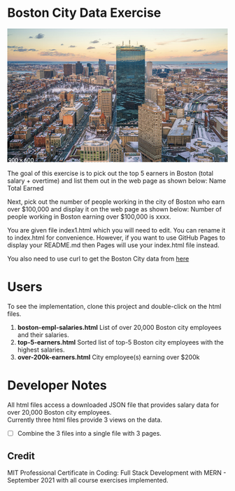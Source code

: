 
# Boston City Data Exercise

![Boston skyline](boston-skyline.png)

The goal of this exercise is to pick out the top 5 earners in Boston (total salary + overtime) and list them out in the web page as shown below:
Name     Total Earned

Next, pick out the number of people working in the city of Boston who earn over $100,000 and display it on the web page as shown below:
Number of people working in Boston earning over $100,000 is xxxx.

You are given file index1.html which you will need to edit. You can rename it to index.html for convenience. However, if you want to use GitHub Pages to display your README.md then Pages will use your index.html file instead.

You also need to use curl to get the Boston City data from [here](https://pollysnips.s3.amazonaws.com/bostonEmployeeSalaries.json)

# Users

To see the implementation, clone this project and double-click on the html files.

1. **boston-empl-salaries.html** List of over 20,000 Boston city employees and their salaries.
2. **top-5-earners.html** Sorted list of top-5 Boston city employees with the highest salaries.
3. **over-200k-earners.html** City employee(s) earning over $200k

# Developer Notes

All html files access a downloaded JSON file that provides salary data for over 20,000 Boston city employees.<br>
Currently three html files provide 3 views on the data.<br>
- [ ] Combine the 3 files into a single file with 3 pages.

## Credit

MIT Professional Certificate in Coding: Full Stack Development with MERN - September 2021 with all course exercises implemented.
